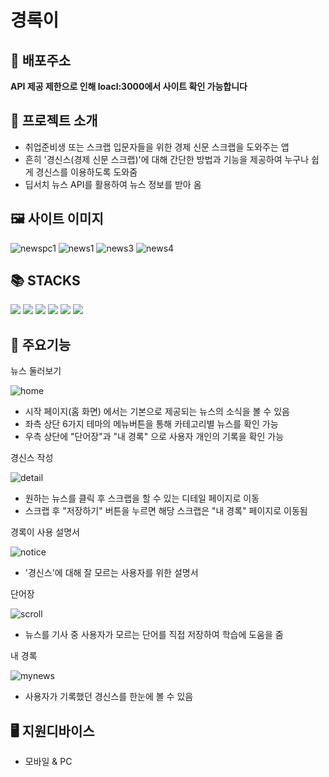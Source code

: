 # 경록이

## 🔗 배포주소

**API 제공 제한으로 인해 loacl:3000에서 사이트 확인 가능합니다** 

## 📁 프로젝트 소개

- 취업준비생 또는 스크랩 입문자들을 위한 경제 신문 스크랩을 도와주는 앱
- 흔히 '경신스(경제 신문 스크랩)'에 대해 간단한 방법과 기능을 제공하여 누구나 쉽게 경신스를 이용하도록 도와줌
- 딥서치 뉴스 API를 활용하여 뉴스 정보를 받아 옴

## 🖼️ 사이트 이미지

![newspc1](https://github.com/user-attachments/assets/425cf8c5-6b41-4327-af0d-efd3e47865bc)
![news1](https://github.com/user-attachments/assets/ae6823b9-3d0d-4298-843f-7b2ad4d6f7a5)
![news3](https://github.com/user-attachments/assets/8b3e2901-11ea-417d-b27e-5d80c718787f)
![news4](https://github.com/user-attachments/assets/d2b0a6f5-d5fe-4ba9-9a23-93e5818b3001)

## 📚 STACKS

<img src="https://img.shields.io/badge/React-61DAFB?style=for-the-badge&logo=react&logoColor=white">
<img src="https://img.shields.io/badge/html5-E34F26?style=for-the-badge&logo=html5&logoColor=white">
<img src="https://img.shields.io/badge/css3-663399?style=for-the-badge&logo=css3&logoColor=white">
<img src="https://img.shields.io/badge/nodedotjs-5FA04E?style=for-the-badge&logo=nodedotjs&logoColor=white">
<img src="https://img.shields.io/badge/mui-007FFF?style=for-the-badge&logo=mui&logoColor=white">
<img src="https://img.shields.io/badge/figma-F24E1E?style=for-the-badge&logo=figma&logoColor=white">

## 📒 주요기능

뉴스 둘러보기

![home](https://github.com/user-attachments/assets/25540ff3-f0dc-46f8-a7e5-fb6c86612b19)

- 시작 페이지(홈 화면) 에서는 기본으로 제공되는 뉴스의 소식을 볼 수 있음
- 좌측 상단 6가지 테마의 메뉴버튼을 통해 카테고리별 뉴스를 확인 가능
- 우측 상단에 "단어장"과 "내 경록" 으로 사용자 개인의 기록을 확인 가능

경신스 작성

![detail](https://github.com/user-attachments/assets/be433dc8-d52d-4fc3-bb65-938f6d04d260)

- 원하는 뉴스를 클릭 후 스크랩을 할 수 있는 디테일 페이지로 이동
- 스크랩 후 "저장하기" 버튼을 누르면 해당 스크랩은 "내 경록" 페이지로 이동됨

경록이 사용 설명서

![notice](https://github.com/user-attachments/assets/b3cc7f04-ba4f-4fb9-b683-d31b2d06519d)

- '경신스'에 대해 잘 모르는 사용자를 위한 설명서


단어장

![scroll](https://github.com/user-attachments/assets/da11664c-3df3-42b2-a4b9-0eb1fc1d14c1)

- 뉴스를 기사 중 사용자가 모르는 단어를 직접 저장하여 학습에 도움을 줌

내 경록

![mynews](https://github.com/user-attachments/assets/bf4e72bd-932b-4750-9bab-2e981d236f79)

- 사용자가 기록했던 경신스를 한눈에 볼 수 있음

## 🖥️ 지원디바이스

- 모바일 & PC 
